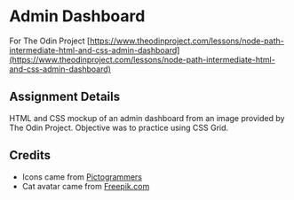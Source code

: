 # Admin Dashboard

For The Odin Project [https://www.theodinproject.com/lessons/node-path-intermediate-html-and-css-admin-dashboard](https://www.theodinproject.com/lessons/node-path-intermediate-html-and-css-admin-dashboard)

## Assignment Details

HTML and CSS mockup of an admin dashboard from an image provided by The Odin Project. Objective was to practice using CSS Grid.

## Credits

- Icons came from [Pictogrammers](https://pictogrammers.com/library/mdi/)
- Cat avatar came from [Freepik.com](https://www.freepik.com/icon/cat_769356)

